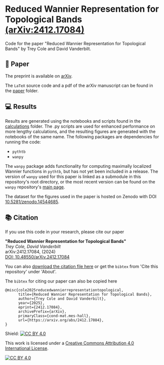 # Reduced Wannier Representation for Topological Bands [(arXiv:2412.17084)](https://arxiv.org/abs/2412.17084)

Code for the paper "Reduced Wannier Representation for Topological Bands" by Trey Cole and David Vanderbilt. 

## 📜 Paper
The preprint is available on [arXiv](https://arxiv.org/abs/2412.17084).

The `LaTeX` source code and a pdf of the arXiv manuscript can be found in the [paper](/paper) folder. 

## 💻 Results 
Results are generated using the notebooks and scripts found in the [calculations](/calculations) folder. The .py scripts are used for enhanced performance on more lengthy calculations, and the resulting figures are generated with the notebooks of the same name. The following packages are dependencies for running the code:

- `pythtb`
- `wanpy`

The `wanpy` package adds functionality for computing maximally localized Wannier functions in `pythtb`, but has not yet been included in a release. The version of `wanpy` used for this paper is linked as a submodule in this repository's root directory, or the most recent version can be found on the `wanpy` repository's [main page](https://github.com/treycole/WanPy). 

The dataset for the figures used in the paper is hosted on Zenodo with DOI [10.5281/zenodo.14544685](https://doi.org/10.5281/zenodo.14544685).

## 📚 Citation

If you use this code in your research, please cite our paper

**"Reduced Wannier Representation for Topological Bands"**  
*Trey Cole, David Vanderbilt*  
arXiv:2412.17084, (2024)  
[DOI: 10.48550/arXiv.2412.17084](https://doi.org/10.48550/arXiv.2412.17084)

You can also [download the citation file here](./CITATION.cff) or get the `bibtex` from 'Cite this repository' under 'About'.

The `bibtex` for citing our paper can also be copied here
```
@misc{cole2025reducedwannierrepresentationtopological,
      title={Reduced Wannier Representation for Topological Bands}, 
      author={Trey Cole and David Vanderbilt},
      year={2025},
      eprint={2412.17084},
      archivePrefix={arXiv},
      primaryClass={cond-mat.mes-hall},
      url={https://arxiv.org/abs/2412.17084}, 
}
```

Shield: [![CC BY 4.0][cc-by-shield]][cc-by]

This work is licensed under a
[Creative Commons Attribution 4.0 International License][cc-by].

[![CC BY 4.0][cc-by-image]][cc-by]

[cc-by]: http://creativecommons.org/licenses/by/4.0/
[cc-by-image]: https://i.creativecommons.org/l/by/4.0/88x31.png
[cc-by-shield]: https://img.shields.io/badge/License-CC%20BY%204.0-lightgrey.svg
